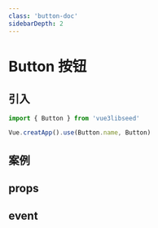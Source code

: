 ```yaml
---
class: 'button-doc'
sidebarDepth: 2
---
```

# Button 按钮

## 引入

```javascript
import { Button } from 'vue3libseed'

Vue.creatApp().use(Button.name, Button)
```

## 案例

<demo-wrapper
  src="src/packages/button/demo"
/>

## props

## event
